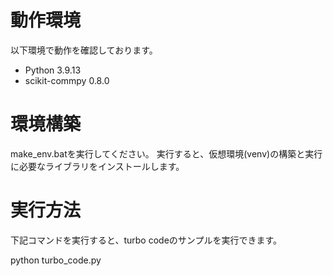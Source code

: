 # 動作環境
以下環境で動作を確認しております。
  - Python 3.9.13
  - scikit-commpy 0.8.0


# 環境構築
make_env.batを実行してください。
実行すると、仮想環境(venv)の構築と実行に必要なライブラリをインストールします。


# 実行方法
下記コマンドを実行すると、turbo codeのサンプルを実行できます。

python turbo_code.py

